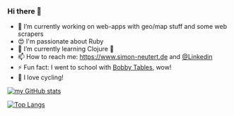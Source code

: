 ### Hi there 👋

- 🔭 I’m currently working on web-apps with geo/map stuff and some web scrapers
- 😍 I'm passionate about Ruby
- 🌱 I’m currently learning Clojure 🥰 
- 📫 How to reach me: https://www.simon-neutert.de and [@Linkedin](https://www.linkedin.com/in/simon-neutert/)
- ⚡ Fun fact: I went to school with [Bobby Tables](https://lmgtfy.app/?q=bobby+tables+sql+injection), wow!
- 🚴 I love cycling!

[![my GitHub stats](https://github-readme-stats.vercel.app/api?username=simonneutert&show_icons=true&include_all_commits=true)](https://github.com/anuraghazra/github-readme-stats)

[![Top Langs](https://github-readme-stats.vercel.app/api/top-langs/?username=simonneutert&hide=jupyter%20notebook,html,css,sass)](https://github.com/anuraghazra/github-readme-stats)

<!--
**simonneutert/simonneutert** is a ✨ _special_ ✨ repository because its `README.md` (this file) appears on your GitHub profile.

Here are some ideas to get you started:

- 🔭 I’m currently working on ...
- 🌱 I’m currently learning ...
- 👯 I’m looking to collaborate on ...
- 🤔 I’m looking for help with ...
- 💬 Ask me about ...
- 📫 How to reach me: ...
- 😄 Pronouns: ...
- ⚡ Fun fact: ...
-->
